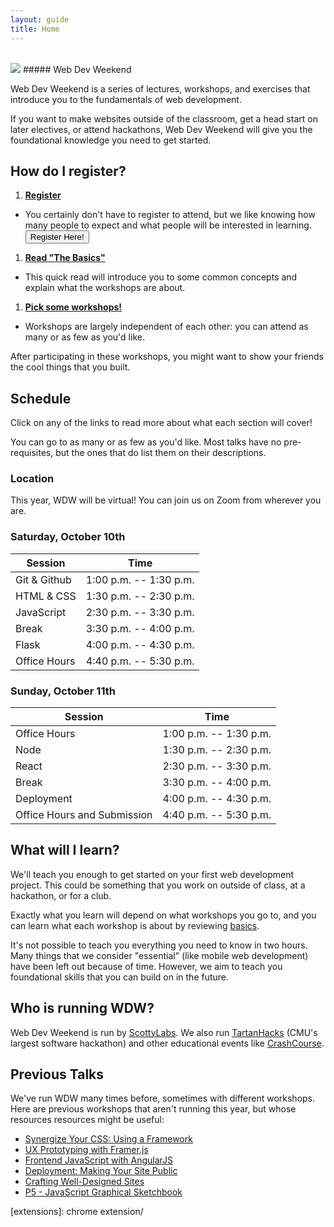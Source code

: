 ```yaml
---
layout: guide
title: Home
---
```


<br>

<img class="hero-logo" src="{{ site.baseurl }}/assets/img/logo.svg">
##### Web Dev Weekend

<span id="time"></span>

Web Dev Weekend is a series of lectures, workshops, and exercises that introduce
you to the fundamentals of web development.

If you want to make websites outside of the classroom, get a head start on later
electives, or attend hackathons, Web Dev Weekend will give you the foundational
knowledge you need to get started.


## How do I register?

1. __[Register]({{site.registration_link}})__
  - You certainly don't have to register to attend, but we like knowing how many
    people to expect and what people will be interested in learning.
    <a href="{{site.registration_link}}"><button>Register Here!</button></a>
1. __[Read "The Basics"][basics]__
  - This quick read will introduce you to some common concepts and explain what
    the workshops are about.
1. __[Pick some workshops!](#schedule)__
  - Workshops are largely independent of each other: you can attend as many or
    as few as you'd like.

After participating in these workshops, you might want to show your friends the
cool things that you built.

## Schedule

Click on any of the links to read more about what each section will cover!

You can go to as many or as few as you'd like. Most talks have no
pre-requisites, but the ones that do list them on their descriptions.

### Location
This year, WDW will be virtual! You can join us on Zoom from wherever you are.
<div class="zoom"></div>

### Saturday, October 10th

| Session                                                      | Time                   |
|--------------------------------------------------------------|:----------------------:|
| Git & Github                                                 | 1:00 p.m. -- 1:30 p.m. |
| HTML & CSS                                                   | 1:30 p.m. -- 2:30 p.m. |
| JavaScript                                                   | 2:30 p.m. -- 3:30 p.m. |
| Break                                                        | 3:30 p.m. -- 4:00 p.m. |
| Flask                                                        | 4:00 p.m. -- 4:30 p.m. |
| Office Hours                                                 | 4:40 p.m. -- 5:30 p.m. |

### Sunday, October 11th

| Session                                                      | Time                   |
|--------------------------------------------------------------|:----------------------:|
| Office Hours                                                 | 1:00 p.m. -- 1:30 p.m. |
| Node                                                         | 1:30 p.m. -- 2:30 p.m. |
| React                                                        | 2:30 p.m. -- 3:30 p.m. |
| Break                                                        | 3:30 p.m. -- 4:00 p.m. |
| Deployment                                                   | 4:00 p.m. -- 4:30 p.m. |
| Office Hours and Submission                                  | 4:40 p.m. -- 5:30 p.m. |



## What will I learn?

We'll teach you enough to get started on your first web development project.
This could be something that you work on outside of class, at a hackathon, or
for a club.

Exactly what you learn will depend on what workshops you go to, and you can
learn what each workshop is about by reviewing [basics][basics].

It's not possible to teach you everything you need to know in two hours. Many
things that we consider "essential" (like mobile web development) have been left
out because of time. However, we aim to teach you foundational skills that you
can build on in the future.


## Who is running WDW?

Web Dev Weekend is run by [ScottyLabs](https://scottylabs.org). We also run
[TartanHacks](http://tartanhacks.com/) (CMU's largest software hackathon) and
other educational events like
[CrashCourse](https://scottylabs.org/crashcourse/).

## Previous Talks

We've run WDW many times before, sometimes with different workshops. Here are
previous workshops that aren't running this year, but whose resources resources
might be useful:

- [Synergize Your CSS: Using a Framework][css-frameworks]
- [UX Prototyping with Framer.js][framer]
- [Frontend JavaScript with AngularJS][angular]
- [Deployment: Making Your Site Public][deployment]
- [Crafting Well-Designed Sites][design]
- [P5 - JavaScript Graphical Sketchbook][p5]

[basics]: basics/
[html+css]: html+css/
[design]: design/
[p5]: p5/
[react]: react/
[css-frameworks]: css/
[javascript]: javascript/
[tensorflow]: tensorflow/
[backend]: backend/
[deployment]: deployment/
[angular]: angular/
[framer]: prototyping/
[rest]: rest/
[postman]: postman/
[setup]: setup/
[appengine]: appengine/
[extensions]: chrome extension/

<!-- schema.org information about the event, so it shows up in Google -->
<script type="application/ld+json">
{
  "@context": "http://schema.org/",
  "@type": "Event",
  "name": "Web Dev Weekend",
  "organizer": {
    "@type": "Organization",
    "name": "ScottyLabs",
    "sameAs": "https://scottylabs.org/"
  },
  "startDate": "2016-11-4T13:40",
  "endDate": "2016-11-5T20:00",
  "description": "A series of interactive workshops that teach the fundamentals of web development.",
  "location": {
      "@type": "Place",
      "name": "Wean Mac Cluster",
      "address": "WEH 5201"
  },
  "image": "{{ site.baseurl }}/assets/img/logo.svg"
  }
</script>
